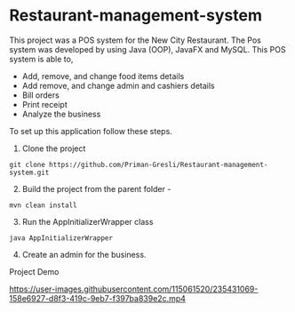 # Restaurant-management-system

This project was a POS system for the New City Restaurant.
The Pos system was developed by using Java (OOP), JavaFX and MySQL.
This POS system is able to,
+ Add, remove, and change food items details
+ Add remove, and change admin and cashiers details
+ Bill orders
+ Print receipt
+ Analyze the business


To set up this application follow these steps.
1. Clone the project 
```
git clone https://github.com/Priman-Gresli/Restaurant-management-system.git
```
2. Build the project from the parent folder -
```
mvn clean install
```
3. Run the AppInitializerWrapper class
```
java AppInitializerWrapper
```
4. Create an admin for the business.



Project Demo

https://user-images.githubusercontent.com/115061520/235431069-158e6927-d8f3-419c-9eb7-f397ba839e2c.mp4
